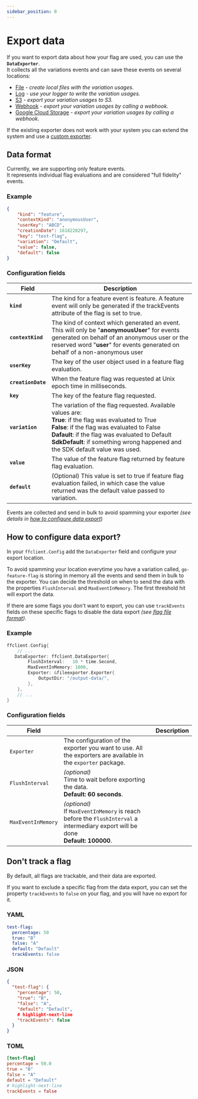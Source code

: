 ```yaml
---
sidebar_position: 0
---
```


# Export data

If you want to export data about how your flag are used, you can use the **`DataExporter`**.  
It collects all the variations events and can save these events on several locations:

- [File](file.md) *- create local files with the variation usages.*
- [Log](log.md) *- use your logger to write the variation usages.*
- [S3](s3.md) *- export your variation usages to S3.*
- [Webhook](webhook.md) *- export your variation usages by calling a webhook.*
- [Google Cloud Storage](google_cloud_storage.md) *- export your variation usages by calling a webhook.*

If the existing exporter does not work with your system you can extend the system and use a [custom exporter](custom.md).

## Data format

Currently, we are supporting only feature events.  
It represents individual flag evaluations and are considered "full fidelity" events.

### Example

```json linenums="1"
{
    "kind": "feature",
    "contextKind": "anonymousUser",
    "userKey": "ABCD",
    "creationDate": 1618228297,
    "key": "test-flag",
    "variation": "Default",
    "value": false,
    "default": false
}
```

### Configuration fields

| Field              | Description                                                                                                                                                                                                                                                                                             |
|--------------------|---------------------------------------------------------------------------------------------------------------------------------------------------------------------------------------------------------------------------------------------------------------------------------------------------------|
| **`kind`**         | The kind for a feature event is feature. A feature event will only be generated if the trackEvents attribute of the flag is set to true.                                                                                                                                                                |
| **`contextKind`**  | The kind of context which generated an event. This will only be "**anonymousUser**" for events generated on behalf of an anonymous user or the reserved word "**user**" for events generated on behalf of a non-anonymous user                                                                          |
| **`userKey`**      | The key of the user object used in a feature flag evaluation.                                                                                                                                                                                                                                           |
| **`creationDate`** | When the feature flag was requested at Unix epoch time in milliseconds.                                                                                                                                                                                                                                 |
| **`key`**          | The key of the feature flag requested.                                                                                                                                                                                                                                                                  |
| **`variation`**    | The variation of the flag requested. Available values are:<br/>**True**: if the flag was evaluated to True <br/>**False**: if the flag was evaluated to False<br/>**Dafault**: if the flag was evaluated to Default<br/>**SdkDefault**: if something wrong happened and the SDK default value was used. |
| **`value`**        | The value of the feature flag returned by feature flag evaluation.                                                                                                                                                                                                                                      |
| **`default`**      | (Optional) This value is set to true if feature flag evaluation failed, in which case the value returned was the default value passed to variation.                                                                                                                                                     |

Events are collected and send in bulk to avoid spamming your exporter *(see details in [how to configure data export](#how-to-configure-data-export)*)

## How to configure data export?

In your `ffclient.Config` add the `DataExporter` field and configure your export location.

To avoid spamming your location everytime you have a variation called, `go-feature-flag` is storing in memory all the events and send them in bulk to the exporter.
You can decide the threshold on when to send the data with the properties `FlushInterval` and `MaxEventInMemory`. The first threshold hit will export the data.

If there are some flags you don't want to export, you can use `trackEvents` fields on these specific flags to disable the data export *(see [flag file format](../../configure_flag/flag_format.md))*.

### Example

```go  linenums="1"
ffclient.Config{ 
    // ...
   DataExporter: ffclient.DataExporter{
        FlushInterval:   10 * time.Second,
        MaxEventInMemory: 1000,
        Exporter: &fileexporter.Exporter{
            OutputDir: "/output-data/",
        },
    },
    // ...
}
```

### Configuration fields

| Field              |                                                                                                                                        | Description |
|--------------------|----------------------------------------------------------------------------------------------------------------------------------------|-------------|
| `Exporter`         | The configuration of the exporter you want to use. All the exporters are available in the `exporter` package.                          |
| `FlushInterval`    | *(optional)*<br/>Time to wait before exporting the data.<br/>**Default: 60 seconds**.                                                  |
| `MaxEventInMemory` | *(optional)*<br/>If `MaxEventInMemory` is reach before the `FlushInterval` a intermediary export will be done<br/>**Default: 100000**. |

## Don't track a flag

By default, all flags are trackable, and their data are exported.

If you want to exclude a specific flag from the data export, you can set the property `trackEvents` to `false` on your flag, and you will have no export for it.

### YAML

```yaml
test-flag:
  percentage: 50
  true: "B"
  false: "A"
  default: "Default"
  trackEvents: false
```

### JSON

```json
{
  "test-flag": {
    "percentage": 50,
    "true": "B",
    "false": "A",
    "default": "Default",
    # highlight-next-line
    "trackEvents": false
  }
}
```

### TOML

```toml
[test-flag]
percentage = 50.0
true = "B"
false = "A"
default = "Default"
# highlight-next-line
trackEvents = false
```
